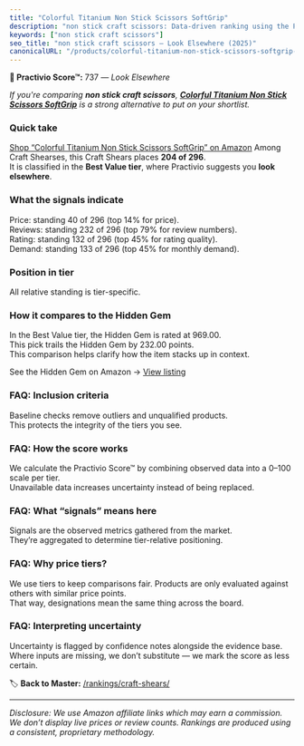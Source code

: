 ```yaml
---
title: "Colorful Titanium Non Stick Scissors SoftGrip"
description: "non stick craft scissors: Data-driven ranking using the Practivio Score™. Positioned by quality, value, demand, findability, momentum."
keywords: ["non stick craft scissors"]
seo_title: "non stick craft scissors — Look Elsewhere (2025)"
canonicalURL: "/products/colorful-titanium-non-stick-scissors-softgrip-B0CYGWDWXJ/"
---
```


**🚫 Practivio Score™:** 737 — _Look Elsewhere_


*If you're comparing **non stick craft scissors**, **[Colorful Titanium Non Stick Scissors SoftGrip](https://www.amazon.com/dp/B0CYGWDWXJ?tag=practivio-20)** is a strong alternative to put on your shortlist.*
### Quick take
[Shop “Colorful Titanium Non Stick Scissors SoftGrip” on Amazon](https://www.amazon.com/dp/B0CYGWDWXJ?tag=practivio-20)
Among Craft Shearses, this Craft Shears places **204 of 296**.  
It is classified in the **Best Value tier**, where Practivio suggests you **look elsewhere**.

### What the signals indicate
Price: standing 40 of 296 (top 14% for price).  
Reviews: standing 232 of 296 (top 79% for review numbers).  
Rating: standing 132 of 296 (top 45% for rating quality).  
Demand: standing 133 of 296 (top 45% for monthly demand).

### Position in tier
All relative standing is tier-specific.

### How it compares to the Hidden Gem
In the Best Value tier, the Hidden Gem is rated at 969.00.  
This pick trails the Hidden Gem by 232.00 points.  
This comparison helps clarify how the item stacks up in context.  

See the Hidden Gem on Amazon → [View listing](https://www.amazon.com/dp/B07TT1SFYL?tag=practivio-20)

### FAQ: Inclusion criteria
Baseline checks remove outliers and unqualified products.  
This protects the integrity of the tiers you see.

### FAQ: How the score works
We calculate the Practivio Score™ by combining observed data into a 0–100 scale per tier.  
Unavailable data increases uncertainty instead of being replaced.

### FAQ: What “signals” means here
Signals are the observed metrics gathered from the market.  
They’re aggregated to determine tier-relative positioning.

### FAQ: Why price tiers?
We use tiers to keep comparisons fair. Products are only evaluated against others with similar price points.  
That way, designations mean the same thing across the board.

### FAQ: Interpreting uncertainty
Uncertainty is flagged by confidence notes alongside the evidence base.  
Where inputs are missing, we don’t substitute — we mark the score as less certain.


🏷️ **Back to Master:** [/rankings/craft-shears/](/rankings/craft-shears/)

---
_Disclosure: We use Amazon affiliate links which may earn a commission. We don’t display live prices or review counts. Rankings are produced using a consistent, proprietary methodology._
